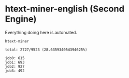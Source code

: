 # htext-miner-english (Second Engine)

Everything doing here is automated.

```
htext-miner

total: 2727/9523 (28.635934054394625%)

job0: 615
job1: 693
job2: 927
job3: 492
```